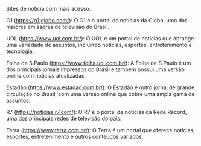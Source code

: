 Sites de noticia com mais acesso:

G1 (https://g1.globo.com/): O G1 é o portal de notícias da Globo, uma das maiores emissoras de televisão do Brasil.

UOL (https://www.uol.com.br/): O UOL é um portal de notícias que abrange uma variedade de assuntos, incluindo notícias, esportes, entretenimento e tecnologia.

Folha de S.Paulo (https://www.folha.uol.com.br/): A Folha de S.Paulo é um dos principais jornais impressos do Brasil e também possui uma versão online com notícias atualizadas.

Estadão (https://www.estadao.com.br/): O Estadão é outro jornal de grande circulação no Brasil, com uma versão online que cobre uma ampla gama de assuntos.

R7 (https://noticias.r7.com/): O R7 é o portal de notícias da Rede Record, uma das principais redes de televisão do país.

Terra (https://www.terra.com.br/): O Terra é um portal que oferece notícias, esportes, entretenimento e outros conteúdos variados.